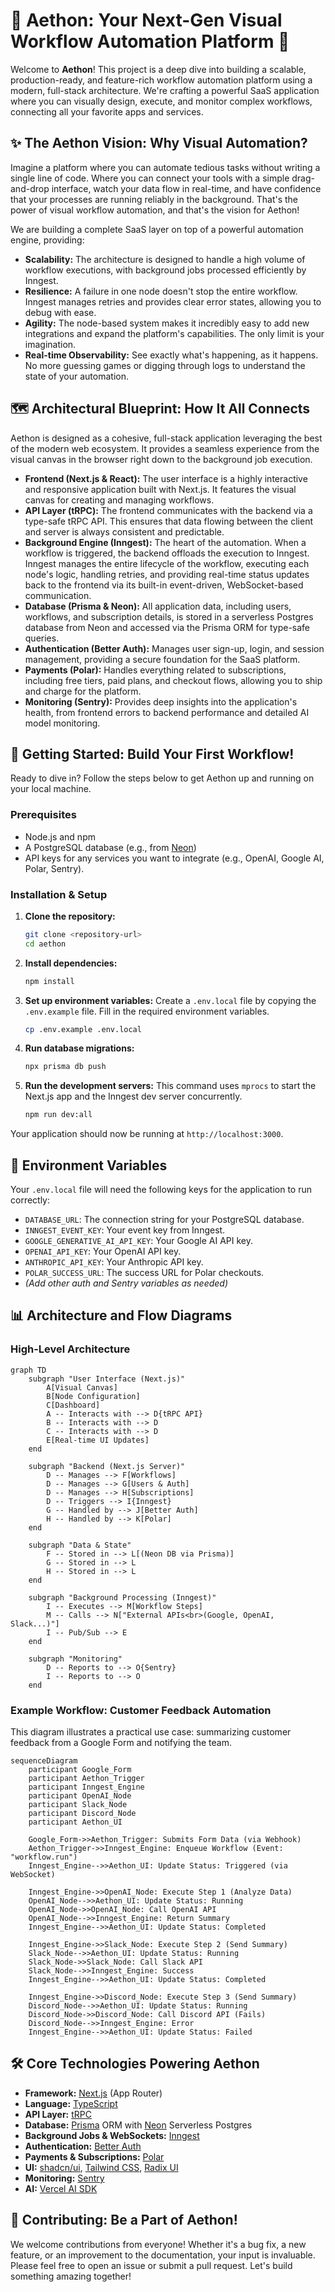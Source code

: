 # 🚀 Aethon: Your Next-Gen Visual Workflow Automation Platform 🚀

Welcome to **Aethon**! This project is a deep dive into building a scalable, production-ready, and feature-rich workflow automation platform using a modern, full-stack architecture. We're crafting a powerful SaaS application where you can visually design, execute, and monitor complex workflows, connecting all your favorite apps and services.

## ✨ The Aethon Vision: Why Visual Automation?

Imagine a platform where you can automate tedious tasks without writing a single line of code. Where you can connect your tools with a simple drag-and-drop interface, watch your data flow in real-time, and have confidence that your processes are running reliably in the background. That's the power of visual workflow automation, and that's the vision for Aethon!

We are building a complete SaaS layer on top of a powerful automation engine, providing:

-   **Scalability:** The architecture is designed to handle a high volume of workflow executions, with background jobs processed efficiently by Inngest.
-   **Resilience:** A failure in one node doesn't stop the entire workflow. Inngest manages retries and provides clear error states, allowing you to debug with ease.
-   **Agility:** The node-based system makes it incredibly easy to add new integrations and expand the platform's capabilities. The only limit is your imagination.
-   **Real-time Observability:** See exactly what's happening, as it happens. No more guessing games or digging through logs to understand the state of your automation.

## 🗺️ Architectural Blueprint: How It All Connects

Aethon is designed as a cohesive, full-stack application leveraging the best of the modern web ecosystem. It provides a seamless experience from the visual canvas in the browser right down to the background job execution.

-   **Frontend (Next.js & React):** The user interface is a highly interactive and responsive application built with Next.js. It features the visual canvas for creating and managing workflows.
-   **API Layer (tRPC):** The frontend communicates with the backend via a type-safe tRPC API. This ensures that data flowing between the client and server is always consistent and predictable.
-   **Background Engine (Inngest):** The heart of the automation. When a workflow is triggered, the backend offloads the execution to Inngest. Inngest manages the entire lifecycle of the workflow, executing each node's logic, handling retries, and providing real-time status updates back to the frontend via its built-in event-driven, WebSocket-based communication.
-   **Database (Prisma & Neon):** All application data, including users, workflows, and subscription details, is stored in a serverless Postgres database from Neon and accessed via the Prisma ORM for type-safe queries.
-   **Authentication (Better Auth):** Manages user sign-up, login, and session management, providing a secure foundation for the SaaS platform.
-   **Payments (Polar):** Handles everything related to subscriptions, including free tiers, paid plans, and checkout flows, allowing you to ship and charge for the platform.
-   **Monitoring (Sentry):** Provides deep insights into the application's health, from frontend errors to backend performance and detailed AI model monitoring.

## 🚀 Getting Started: Build Your First Workflow!

Ready to dive in? Follow the steps below to get Aethon up and running on your local machine.

### Prerequisites

-   Node.js and npm
-   A PostgreSQL database (e.g., from [Neon](https://neon.tech/))
-   API keys for any services you want to integrate (e.g., OpenAI, Google AI, Polar, Sentry).

### Installation & Setup

1.  **Clone the repository:**
    ```bash
    git clone <repository-url>
    cd aethon
    ```

2.  **Install dependencies:**
    ```bash
    npm install
    ```

3.  **Set up environment variables:**
    Create a `.env.local` file by copying the `.env.example` file. Fill in the required environment variables.
    ```bash
    cp .env.example .env.local
    ```

4.  **Run database migrations:**
    ```bash
    npx prisma db push
    ```

5.  **Run the development servers:**
    This command uses `mprocs` to start the Next.js app and the Inngest dev server concurrently.
    ```bash
    npm run dev:all
    ```

Your application should now be running at `http://localhost:3000`.

## 🔑 Environment Variables

Your `.env.local` file will need the following keys for the application to run correctly:

-   `DATABASE_URL`: The connection string for your PostgreSQL database.
-   `INNGEST_EVENT_KEY`: Your event key from Inngest.
-   `GOOGLE_GENERATIVE_AI_API_KEY`: Your Google AI API key.
-   `OPENAI_API_KEY`: Your OpenAI API key.
-   `ANTHROPIC_API_KEY`: Your Anthropic API key.
-   `POLAR_SUCCESS_URL`: The success URL for Polar checkouts.
-   *(Add other auth and Sentry variables as needed)*

## 📊 Architecture and Flow Diagrams

### High-Level Architecture

```mermaid
graph TD
    subgraph "User Interface (Next.js)"
        A[Visual Canvas]
        B[Node Configuration]
        C[Dashboard]
        A -- Interacts with --> D{tRPC API}
        B -- Interacts with --> D
        C -- Interacts with --> D
        E[Real-time UI Updates]
    end

    subgraph "Backend (Next.js Server)"
        D -- Manages --> F[Workflows]
        D -- Manages --> G[Users & Auth]
        D -- Manages --> H[Subscriptions]
        D -- Triggers --> I{Inngest}
        G -- Handled by --> J[Better Auth]
        H -- Handled by --> K[Polar]
    end

    subgraph "Data & State"
        F -- Stored in --> L[(Neon DB via Prisma)]
        G -- Stored in --> L
        H -- Stored in --> L
    end

    subgraph "Background Processing (Inngest)"
        I -- Executes --> M[Workflow Steps]
        M -- Calls --> N["External APIs<br>(Google, OpenAI, Slack...)"]
        I -- Pub/Sub --> E
    end

    subgraph "Monitoring"
        D -- Reports to --> O{Sentry}
        I -- Reports to --> O
    end
```

### Example Workflow: Customer Feedback Automation

This diagram illustrates a practical use case: summarizing customer feedback from a Google Form and notifying the team.

```mermaid
sequenceDiagram
    participant Google_Form
    participant Aethon_Trigger
    participant Inngest_Engine
    participant OpenAI_Node
    participant Slack_Node
    participant Discord_Node
    participant Aethon_UI

    Google_Form->>Aethon_Trigger: Submits Form Data (via Webhook)
    Aethon_Trigger->>Inngest_Engine: Enqueue Workflow (Event: "workflow.run")
    Inngest_Engine-->>Aethon_UI: Update Status: Triggered (via WebSocket)

    Inngest_Engine->>OpenAI_Node: Execute Step 1 (Analyze Data)
    OpenAI_Node-->>Aethon_UI: Update Status: Running
    OpenAI_Node->>OpenAI_Node: Call OpenAI API
    OpenAI_Node-->>Inngest_Engine: Return Summary
    Inngest_Engine-->>Aethon_UI: Update Status: Completed

    Inngest_Engine->>Slack_Node: Execute Step 2 (Send Summary)
    Slack_Node-->>Aethon_UI: Update Status: Running
    Slack_Node->>Slack_Node: Call Slack API
    Slack_Node-->>Inngest_Engine: Success
    Inngest_Engine-->>Aethon_UI: Update Status: Completed

    Inngest_Engine->>Discord_Node: Execute Step 3 (Send Summary)
    Discord_Node-->>Aethon_UI: Update Status: Running
    Discord_Node->>Discord_Node: Call Discord API (Fails)
    Discord_Node-->>Inngest_Engine: Error
    Inngest_Engine-->>Aethon_UI: Update Status: Failed
```

## 🛠️ Core Technologies Powering Aethon

-   **Framework:** [Next.js](https://nextjs.org/) (App Router)
-   **Language:** [TypeScript](https://www.typescriptlang.org/)
-   **API Layer:** [tRPC](https://trpc.io/)
-   **Database:** [Prisma](https://www.prisma.io/) ORM with [Neon](https://neon.tech/) Serverless Postgres
-   **Background Jobs & WebSockets:** [Inngest](https://www.inngest.com/)
-   **Authentication:** [Better Auth](https://github.com/polarsource/better-auth)
-   **Payments & Subscriptions:** [Polar](https://polar.sh/)
-   **UI:** [shadcn/ui](https://ui.shadcn.com/), [Tailwind CSS](https://tailwindcss.com/), [Radix UI](https://www.radix-ui.com/)
-   **Monitoring:** [Sentry](https://sentry.io/)
-   **AI:** [Vercel AI SDK](https://sdk.vercel.ai/docs)

## 👋 Contributing: Be a Part of Aethon!

We welcome contributions from everyone! Whether it's a bug fix, a new feature, or an improvement to the documentation, your input is invaluable. Please feel free to open an issue or submit a pull request. Let's build something amazing together!